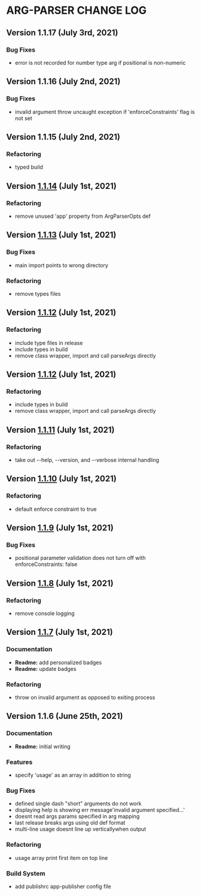 # ARG-PARSER CHANGE LOG

## Version 1.1.17 (July 3rd, 2021)

### Bug Fixes

- error is not recorded for number type arg if positional is non-numeric

## Version 1.1.16 (July 2nd, 2021)

### Bug Fixes

- invalid argument throw uncaught exception if 'enforceConstraints' flag is not set

## Version 1.1.15 (July 2nd, 2021)

### Refactoring

- typed build

## Version [1.1.14](https://github.com/spmeesseman/arg-parser/compare/v1.1.13...v1.1.14) (July 1st, 2021)

### Refactoring

- remove unused 'app' property from ArgParserOpts def

## Version [1.1.13](https://github.com/spmeesseman/arg-parser/compare/v1.1.12...v1.1.13) (July 1st, 2021)

### Bug Fixes

- main import points to wrong directory

### Refactoring

- remove types files

## Version [1.1.12](https://github.com/spmeesseman/arg-parser/compare/v1.1.11...v1.1.12) (July 1st, 2021)

### Refactoring

- include type files in release
- include types in build
- remove class wrapper, import and call parseArgs directly

## Version [1.1.12](https://github.com/spmeesseman/arg-parser/compare/v1.1.11...v1.1.12) (July 1st, 2021)

### Refactoring

- include types in build
- remove class wrapper, import and call parseArgs directly

## Version [1.1.11](https://github.com/spmeesseman/arg-parser/compare/v1.1.10...v1.1.11) (July 1st, 2021)

### Refactoring

- take out --help, --version, and --verbose internal handling

## Version [1.1.10](https://github.com/spmeesseman/arg-parser/compare/v1.1.9...v1.1.10) (July 1st, 2021)

### Refactoring

- default enforce constraint to true

## Version [1.1.9](https://github.com/spmeesseman/arg-parser/compare/v1.1.8...v1.1.9) (July 1st, 2021)

### Bug Fixes

- positional parameter validation does not turn off with enforceConstraints: false

## Version [1.1.8](https://github.com/spmeesseman/arg-parser/compare/v1.1.7...v1.1.8) (July 1st, 2021)

### Refactoring

- remove console logging

## Version [1.1.7](https://github.com/spmeesseman/arg-parser/compare/v1.1.6...v1.1.7) (July 1st, 2021)

### Documentation

- **Readme:** add personalized badges
- **Readme:** update badges

### Refactoring

- throw on invalid argument as opposed to exiting process

## Version 1.1.6 (June 25th, 2021)

### Documentation

- **Readme:** initial writing

### Features

- specify 'usage' as an array in addition to string

### Bug Fixes

- defined single dash "short" arguments do not work
- displaying help is showing err message'invalid argument specified...'
- doesnt read args params specified in arg mapping
- last release breaks args using old def format
- multi-line usage doesnt line up verticallywhen output

### Refactoring

- usage array print first item on top line

### Build System

- add publishrc app-publisher config file
